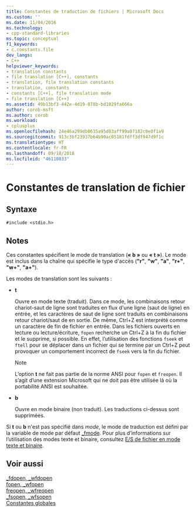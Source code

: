 ```yaml
---
title: Constantes de traduction de fichiers | Microsoft Docs
ms.custom: ''
ms.date: 11/04/2016
ms.technology:
- cpp-standard-libraries
ms.topic: conceptual
f1_keywords:
- c.constants.file
dev_langs:
- C++
helpviewer_keywords:
- translation constants
- file translation [C++], constants
- translation, file translation constants
- translation, constants
- constants [C++], file translation mode
- file translation [C++]
ms.assetid: 49b13bf3-442e-4d19-878b-bd1029fa666a
author: corob-msft
ms.author: corob
ms.workload:
- cplusplus
ms.openlocfilehash: 24e46a299db0635a95d03aff99a07182c0e0f1a9
ms.sourcegitcommit: 913c3bf23937b64b90ac05181fdff3df947d9f1c
ms.translationtype: HT
ms.contentlocale: fr-FR
ms.lasthandoff: 09/18/2018
ms.locfileid: "46110833"
---
```

# <a name="file-translation-constants"></a>Constantes de translation de fichier

## <a name="syntax"></a>Syntaxe

```
#include <stdio.h>
```

## <a name="remarks"></a>Notes

Ces constantes spécifient le mode de translation (**« b »** ou **« t »**). Le mode est inclus dans la chaîne qui spécifie le type d'accès (**"r"**, **"w"**, **"a"**, **"r+"**, **"w+"**, **"a+"**).

Les modes de translation sont les suivants :

- **t**

   Ouvre en mode texte (traduit). Dans ce mode, les combinaisons retour chariot-saut de ligne sont traduites en flux d'une ligne (saut de ligne) en entrée, et les caractères de saut de ligne sont traduits en combinaisons retour chariot/saut de en sortie. De même, Ctrl+Z est interprété comme un caractère de fin de fichier en entrée. Dans les fichiers ouverts en lecture ou lecture/écriture, `fopen` recherche un Ctrl+Z à la fin du fichier et le supprime, si possible. En effet, l’utilisation des fonctions `fseek` et `ftell` pour se déplacer dans un fichier qui se termine par un Ctrl+Z peut provoquer un comportement incorrect de `fseek` vers la fin du fichier.

   > [!NOTE]
   > L’option **t** ne fait pas partie de la norme ANSI pour `fopen` et `freopen`. Il s’agit d’une extension Microsoft qui ne doit pas être utilisée là où la portabilité ANSI est souhaitée.

- **b**

   Ouvre en mode binaire (non traduit). Les traductions ci-dessus sont supprimées.

Si **t** ou **b** n'est pas spécifié dans *mode*, le mode de traduction est défini par la variable de mode par défaut [_fmode](../c-runtime-library/fmode.md). Pour plus d’informations sur l’utilisation des modes texte et binaire, consultez [E/S de fichier en mode texte et binaire](../c-runtime-library/text-and-binary-mode-file-i-o.md).

## <a name="see-also"></a>Voir aussi

[_fdopen, _wfdopen](../c-runtime-library/reference/fdopen-wfdopen.md)<br/>
[fopen, _wfopen](../c-runtime-library/reference/fopen-wfopen.md)<br/>
[freopen, _wfreopen](../c-runtime-library/reference/freopen-wfreopen.md)<br/>
[_fsopen, _wfsopen](../c-runtime-library/reference/fsopen-wfsopen.md)<br/>
[Constantes globales](../c-runtime-library/global-constants.md)